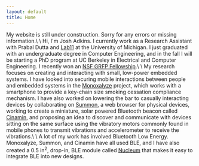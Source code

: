 ```yaml
---
layout: default
title: Home
---
```


My website is still under construction. Sorry for any errors or missing information.\\
\\
Hi, I'm Josh Adkins. I currently work as a Research Assistant with 
Prabal Dutta and [Lab11](http://lab11.eecs.umich.edu) at the 
University of Michigan. I just graduated with an undergraduate
degree in Computer Engineering, and in the fall I will be starting
a PhD program at UC Berkeley in Electrical and Computer Engineering. I
recently won an [NSF GRFP Fellowship](https://www.nsfgrfp.org).\\
\\
My research focuses on creating and interacting with small, low-power
embedded systems. I have looked into securing mobile interactions between people
and embedded systems in the [Monoxalyze](http://github.com/lab11/monoxalyze) project, 
which works with a smartphone 
to provide a key-chain size smoking cessation compliance mechanism. I have
also worked on lowering the bar to casually interacting devices by collaborating
on [Summon](http://github.com/lab11/summon), 
a web browser for physical devices, working to create
a miniature, solar powered Bluetooth beacon called [Cinamin](http://github.com/lab11/cinamin-beacon), 
and proposing
an idea to discover and communicate with devices sitting on the same surface
using the vibratory motors commonly found in mobile phones to transmit vibrations
and accelerometer to receive the vibrations.\\
\\
A lot of my work has involved Bluetooth Low Energy. Monoxalyze, Summon, and 
Cinamin
have all used BLE, and I have also created a 0.5 in<sup>2</sup>, drop-in, 
BLE module called 
[Nucleum](http://github.com/lab11/nucleum) that makes it easy to integrate
BLE into new designs.

